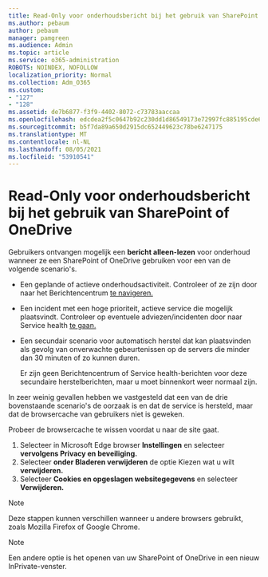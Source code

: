 ```yaml
---
title: Read-Only voor onderhoudsbericht bij het gebruik van SharePoint of OneDrive
ms.author: pebaum
author: pebaum
manager: pamgreen
ms.audience: Admin
ms.topic: article
ms.service: o365-administration
ROBOTS: NOINDEX, NOFOLLOW
localization_priority: Normal
ms.collection: Adm_O365
ms.custom:
- "127"
- "128"
ms.assetid: de7b6877-f3f9-4402-8072-c73783aaccaa
ms.openlocfilehash: edcdea2f5c0647b92c230dd1d86549173e72997fc885195cde688b3b17710a2c
ms.sourcegitcommit: b5f7da89a650d2915dc652449623c78be6247175
ms.translationtype: MT
ms.contentlocale: nl-NL
ms.lasthandoff: 08/05/2021
ms.locfileid: "53910541"
---
```

# <a name="read-only-for-maintenance-message-when-attempting-to-use-sharepoint-or-onedrive"></a>Read-Only voor onderhoudsbericht bij het gebruik van SharePoint of OneDrive

Gebruikers ontvangen mogelijk een **bericht alleen-lezen** voor onderhoud wanneer ze een SharePoint of OneDrive gebruiken voor een van de volgende scenario's. 

-   Een geplande of actieve onderhoudsactiviteit.  Controleer of ze zijn door naar het Berichtencentrum [te navigeren.](https://portal.office.com/adminportal/home#/messagecenter)
-   Een incident met een hoge prioriteit, actieve service die mogelijk plaatsvindt. Controleer op eventuele adviezen/incidenten door naar Service health [te gaan.](https://portal.office.com/adminportal/home#/servicehealth)
-   Een secundair scenario voor automatisch herstel dat kan plaatsvinden als gevolg van onverwachte gebeurtenissen op de servers die minder dan 30 minuten of zo kunnen duren. 
    
    Er zijn geen Berichtencentrum of Service health-berichten voor deze secundaire herstelberichten, maar u moet binnenkort weer normaal zijn.

In zeer weinig gevallen hebben we vastgesteld dat een van de drie bovenstaande scenario's de oorzaak is en dat de service is hersteld, maar dat de browsercache van gebruikers niet is geweken.

Probeer de browsercache te wissen voordat u naar de site gaat.

1. Selecteer in Microsoft Edge browser **Instellingen** en selecteer **vervolgens Privacy en beveiliging.**
2. Selecteer **onder Bladeren verwijderen** de optie Kiezen wat u wilt **verwijderen.**
3. Selecteer **Cookies en opgeslagen websitegegevens** en selecteer **Verwijderen.**

>[!Note] 
> Deze stappen kunnen verschillen wanneer u andere browsers gebruikt, zoals Mozilla Firefox of Google Chrome.

>[!Note] 
> Een andere optie is het openen van uw SharePoint of OneDrive in een nieuw InPrivate-venster.